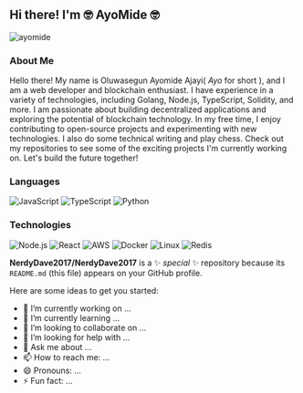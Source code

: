 

  
<!-- Heading -->
## Hi there! I'm :nerd_face: AyoMide :nerd_face:
<!-- Profile Views -->
<!-- <p align="left"> <img src="https://komarev.com/ghpvc/?username=nerdydave2017&label=Profile%20views&color=0e75b6&style=flat" alt="nerdydave2017" />
</p> -->
<!-- Social Media -->
<!-- About section -->
![ayomide](https://res.cloudinary.com/nerdydave2017/image/upload/v1677208787/Personal%20Images/Grey_Minimalist_Designer_Linkedin_Banner_osvxc5.png)
### About Me

Hello there! My name is Oluwasegun Ayomide Ajayi( <i>Ayo</i> for short ), and I am a web developer and blockchain enthusiast. I have experience in a variety of technologies, including Golang, Node.js, TypeScript, Solidity, and more. I am passionate about building decentralized applications and exploring the potential of blockchain technology. In my free time, I enjoy contributing to open-source projects and experimenting with new technologies. I also do some technical writing and play chess. Check out my repositories to see some of the exciting projects I'm currently working on. Let's build the future together!
  
### Languages

![JavaScript](https://img.shields.io/badge/-JavaScript-000?&logo=JavaScript)
![TypeScript](https://img.shields.io/badge/-TypeScript-000?&logo=TypeScript)
![Python](https://img.shields.io/badge/-Python-000?&logo=Python)


### Technologies

![Node.js](https://img.shields.io/badge/-Node.js-000?&logo=node.js)
![React](https://img.shields.io/badge/-React-000?&logo=React)
![AWS](https://img.shields.io/badge/-AWS-000?&logo=Amazon-AWS&logoColor=F90)
![Docker](https://img.shields.io/badge/-Docker-000?&logo=Docker)
![Linux](https://img.shields.io/badge/-Linux-000?&logo=Linux)
![Redis](https://img.shields.io/badge/-Redis-000?&logo=Redis)



**NerdyDave2017/NerdyDave2017** is a ✨ _special_ ✨ repository because its `README.md` (this file) appears on your GitHub profile.

Here are some ideas to get you started:

- 🔭 I’m currently working on ...
- 🌱 I’m currently learning ...
- 👯 I’m looking to collaborate on ...
- 🤔 I’m looking for help with ...
- 💬 Ask me about ...
- 📫 How to reach me: ...
- 😄 Pronouns: ...
- ⚡ Fun fact: ...

